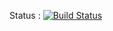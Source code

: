 Status : [![Build Status](https://travis-ci.org/stlartworks/stlartworks.github.io.svg?branch=master)](https://travis-ci.org/stlartworks/stlartworks.github.io)
